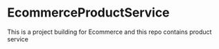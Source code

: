 # EcommerceProductService
This is a project building for Ecommerce and this repo contains product service
